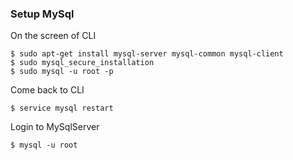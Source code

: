 ### Setup MySql
On the screen of CLI  

	$ sudo apt-get install mysql-server mysql-common mysql-client
	$ sudo mysql_secure_installation
	$ sudo mysql -u root -p
	
Come back to CLI  

	$ service mysql restart

Login to MySqlServer
  	
	$ mysql -u root
